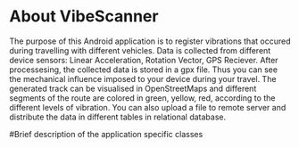 # About VibeScanner
The purpose of this Android application is to register vibrations that occured during travelling with different vehicles. Data is collected from different device sensors: Linear Acceleration, Rotation Vector, GPS Reciever. After processesing, the collected data is stored in a gpx file. Thus you can see the mechanical influence imposed to your device during your travel. The generated track can be visualised in OpenStreetMaps and different segments of the route are colored in green, yellow, red, according to the different levels of vibration. You can also upload a file to remote server and distribute the data in different tables in relational database.

#Brief description of the application specific classes
